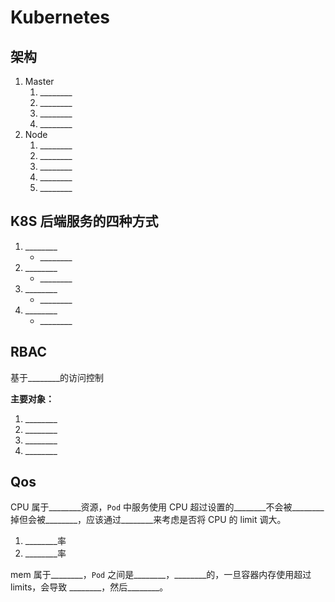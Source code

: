 # Kubernetes

## 架构

1. Master
    1. \_\_\_\_\_\_\_\_
    2. \_\_\_\_\_\_\_\_
    3. \_\_\_\_\_\_\_\_
    4. \_\_\_\_\_\_\_\_
2. Node
    1. \_\_\_\_\_\_\_\_
    2. \_\_\_\_\_\_\_\_
    3. \_\_\_\_\_\_\_\_
    4. \_\_\_\_\_\_\_\_
    5. \_\_\_\_\_\_\_\_

## K8S 后端服务的四种方式

1. \_\_\_\_\_\_\_\_
    - \_\_\_\_\_\_\_\_ 
2. \_\_\_\_\_\_\_\_
    - \_\_\_\_\_\_\_\_ 
3. \_\_\_\_\_\_\_\_
    - \_\_\_\_\_\_\_\_ 
4. \_\_\_\_\_\_\_\_
    - \_\_\_\_\_\_\_\_ 


## RBAC

基于\_\_\_\_\_\_\_\_的访问控制

**主要对象：**

1. \_\_\_\_\_\_\_\_
2. \_\_\_\_\_\_\_\_
3. \_\_\_\_\_\_\_\_
4. \_\_\_\_\_\_\_\_

## Qos

CPU 属于\_\_\_\_\_\_\_\_资源，`Pod` 中服务使用 CPU 超过设置的\_\_\_\_\_\_\_\_不会被\_\_\_\_\_\_\_\_掉但会被\_\_\_\_\_\_\_\_，应该通过\_\_\_\_\_\_\_\_来考虑是否将 CPU 的 limit 调大。

1. \_\_\_\_\_\_\_\_率
2. \_\_\_\_\_\_\_\_率

mem 属于\_\_\_\_\_\_\_\_，`Pod` 之间是\_\_\_\_\_\_\_\_，\_\_\_\_\_\_\_\_的，一旦容器内存使用超过 limits，会导致 \_\_\_\_\_\_\_\_，然后\_\_\_\_\_\_\_\_。